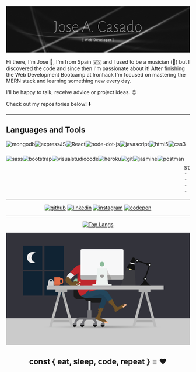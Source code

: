 ![Full Stack Web Developer](https://github.com/Joseacasado/Joseacasado/blob/main/Joseacasado-githubprofile.png)

Hi there, I'm Jose 👋, I'm from Spain 🇪🇸 and I used to be a musician (🥁) but I discovered the code and since then I'm passionate about it! After finishing the Web Development Bootcamp at Ironhack I'm focused on mastering the MERN stack and learning something new every day.

I'll be happy to talk, receive advice or project ideas. 😉

Check out my repositories below! ⬇️

---

## Languages and Tools

<img align="left" src="https://simpleicons.org/icons/mongodb.svg" alt="mongodb" height="40px" title="MongoDB" />
<img align="left" src="https://simpleicons.org/icons/express.svg" alt="expressJS" height="40px" />
<img align="left" src="https://simpleicons.org/icons/react.svg" alt="React" height="40px" />
<img align="left" src="https://simpleicons.org/icons/node-dot-js.svg" alt="node-dot-js" height="40px" />
<img align="left" src="https://simpleicons.org/icons/javascript.svg" alt="javascript" height="40px" />
<img align="left" src="https://simpleicons.org/icons/html5.svg" alt="html5" height="40px" />
<img align="left" src="https://simpleicons.org/icons/css3.svg" alt="css3" height="40px" />
<img align="left" src="https://simpleicons.org/icons/sass.svg" alt="sass" height="40px" />
<img align="left" src="https://simpleicons.org/icons/bootstrap.svg" alt="bootstrap" height="40px" />
<img align="left" src="https://simpleicons.org/icons/visualstudiocode.svg" alt="visualstudiocode" height="40px" />
<img align="left" src="https://simpleicons.org/icons/heroku.svg" alt="heroku" height="40px" />
<img align="left" src="https://simpleicons.org/icons/git.svg" alt="git" height="40px" />
<img align="left" src="https://simpleicons.org/icons/jasmine.svg" alt="jasmine" height="40px" />
<img align="left" src="https://simpleicons.org/icons/postman.svg" alt="postman" height="40px" />

<br />
<br />
<br />

<pre>
Status:
- 🔭 I'm working on my portfolio and professional profiles, I will appreciate any suggestions!.
- 🌱 I'm currently improving my knowledge of React.
- 👯 I would like to collaborate in cool and interesting projects.
- 💬 We can talk about code, but I also know a lot about drums.
</pre>

---
<div align='center'>
  
[<img src='https://simpleicons.org/icons/github.svg' alt='github' height='30'>](https://github.com/Joseacasado 'GitHub Profile')
[<img src='https://simpleicons.org/icons/linkedin.svg' alt='linkedin' height='30'>](https://www.linkedin.com/in/joseantonio-casado/ 'LinkedIn Profile')
[<img src='https://simpleicons.org/icons/instagram.svg' alt='instagram' height='30'>](https://www.instagram.com/joseacasado_drummer/ 'Instagram Profile')
[<img src='https://simpleicons.org/icons/codepen.svg' alt='codepen' height='30'>](https://codepen.io/joseacasado 'Codepen Profile')  

---

[![Top Langs](https://github-readme-stats.vercel.app/api/top-langs/?username=Joseacasado)](https://github.com/anuraghazra/github-readme-stats)

<img src='https://github.com/Joseacasado/Joseacasado/blob/main/github-profile-wokallday.gif' alt='wolf developer working day and night' />

## const { eat, sleep, code, repeat } = :hearts:

</div>


